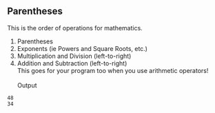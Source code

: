 ## Parentheses
This is the order of operations for mathematics.<br/>
1. Parentheses<br/>
2. Exponents (ie Powers and Square Roots, etc.)<br/>
3. Multiplication and Division (left-to-right)<br/>
4. Addition and Subtraction (left-to-right)<br/>
This goes for your program too when you use arithmetic operators!
<br/><br/>
Output
```
48
34
```
